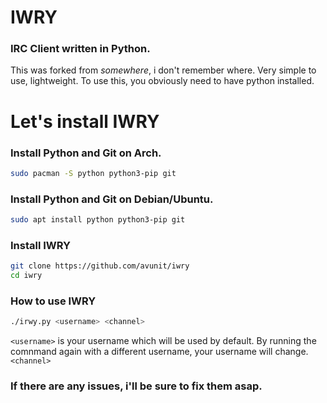 # IWRY

### IRC Client written in Python.

This was forked from *somewhere*, i don't remember where. Very simple to use, lightweight. To use this, you obviously need to have python installed. 

# Let's install IWRY

### Install Python and Git on Arch.

```sh
sudo pacman -S python python3-pip git
```

### Install Python and Git on Debian/Ubuntu.

```sh
sudo apt install python python3-pip git
```

### Install IWRY

```sh
git clone https://github.com/avunit/iwry
cd iwry
```

### How to use IWRY

```sh
./irwy.py <username> <channel>
```

`<username>` is your username which will be used by default. By running the comnmand again with a different username, your username will change. `<channel>`

### If there are any issues, i'll be sure to fix them asap.
